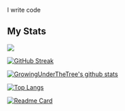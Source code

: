 I write code
## My Stats
![](https://komarev.com/ghpvc/?username=GrowingUnderTheTree) <br />

[![GitHub Streak](https://streak-stats.demolab.com/?user=GrowingUnderTheTree)](https://git.io/streak-stats)

[![GrowingUnderTheTree's github stats](https://github-readme-stats-vyhs.vercel.app/api?username=GrowingUnderTheTree&theme=dracula&count_private=true)](https://github.com/anuraghazra/github-readme-stats)

[![Top Langs](https://github-readme-stats-vyhs.vercel.app/api/top-langs/?username=GrowingUnderTheTree&layout=compact&theme=radical&hide=jupyter%20notebook&exclude_repo=AetheriaDiscord,mcp_1.12.2)](https://github.com/anuraghazra/github-readme-stats)

[![Readme Card](https://github-readme-stats.vercel.app/api/pin/?username=GrowingUnderTheTree&repo=github-readme-stats)]((https://github.com/GrowingUnderTheTree/cpp-tools))
